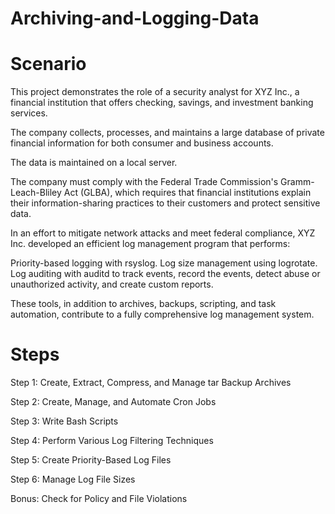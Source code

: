 # Archiving-and-Logging-Data
# Scenario
This project demonstrates the role of a security analyst for XYZ Inc., a financial institution that offers checking, savings, and investment banking services.


The company collects, processes, and maintains a large database of private financial information for both consumer and business accounts.


The data is maintained on a local server.


The company must comply with the Federal Trade Commission's Gramm-Leach-Bliley Act (GLBA), which requires that financial institutions explain their information-sharing practices to their customers and protect sensitive data.


In an effort to mitigate network attacks and meet federal compliance, XYZ Inc. developed an efficient log management program that performs:

Priority-based logging with rsyslog.
Log size management using logrotate.
Log auditing with auditd to track events, record the events, detect abuse or unauthorized activity, and create custom reports.

These tools, in addition to archives, backups, scripting, and task automation, contribute to a fully comprehensive log management system.
# Steps
Step 1: Create, Extract, Compress, and Manage tar Backup Archives

Step 2: Create, Manage, and Automate Cron Jobs

Step 3:  Write Bash Scripts

Step 4: Perform Various Log Filtering Techniques

Step 5: Create Priority-Based Log Files

Step 6: Manage Log File Sizes

Bonus: Check for Policy and File Violations
